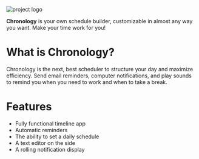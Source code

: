 ![project logo](https://i.ibb.co/gmrP846/uhr.png)

**Chronology** is your own schedule builder, customizable in almost any way you want. Make your time work for you!

# What is Chronology?
Chronology is the next, best scheduler to structure your day and maximize efficiency. Send email reminders, computer notifications, and play sounds to remind you when you need to work and when to take a break.

# Features
- Fully functional timeline app
- Automatic reminders
- The ability to set a daily schedule
- A text editor on the side
- A rolling notification display
